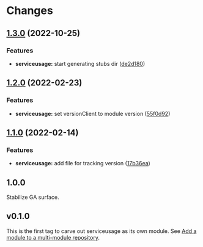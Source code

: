 # Changes

## [1.3.0](https://github.com/googleapis/google-cloud-go/compare/serviceusage/v1.2.0...serviceusage/v1.3.0) (2022-10-25)


### Features

* **serviceusage:** start generating stubs dir ([de2d180](https://github.com/googleapis/google-cloud-go/commit/de2d18066dc613b72f6f8db93ca60146dabcfdcc))

## [1.2.0](https://github.com/googleapis/google-cloud-go/compare/serviceusage/v1.1.0...serviceusage/v1.2.0) (2022-02-23)


### Features

* **serviceusage:** set versionClient to module version ([55f0d92](https://github.com/googleapis/google-cloud-go/commit/55f0d92bf112f14b024b4ab0076c9875a17423c9))

## [1.1.0](https://github.com/googleapis/google-cloud-go/compare/serviceusage/v1.0.0...serviceusage/v1.1.0) (2022-02-14)


### Features

* **serviceusage:** add file for tracking version ([17b36ea](https://github.com/googleapis/google-cloud-go/commit/17b36ead42a96b1a01105122074e65164357519e))

## 1.0.0

Stabilize GA surface.

## v0.1.0

This is the first tag to carve out serviceusage as its own module. See
[Add a module to a multi-module repository](https://github.com/golang/go/wiki/Modules#is-it-possible-to-add-a-module-to-a-multi-module-repository).
